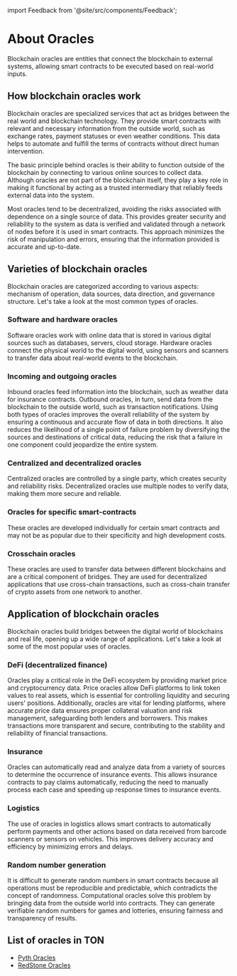 import Feedback from '@site/src/components/Feedback';

# About Oracles

Blockchain oracles are entities that connect the blockchain to external systems, allowing smart contracts to be executed based on real-world inputs.

## How blockchain oracles work

Blockchain oracles are specialized services that act as bridges between the real world and blockchain technology. They provide smart contracts with relevant and necessary information from the outside world, such as exchange rates, payment statuses or even weather conditions. This data helps to automate and fulfill the terms of contracts without direct human intervention.
	
The basic principle behind oracles is their ability to function outside of the blockchain by connecting to various online sources to collect data. Although oracles are not part of the blockchain itself, they play a key role in making it functional by acting as a trusted intermediary that reliably feeds external data into the system.
	
Most oracles tend to be decentralized, avoiding the risks associated with dependence on a single source of data. This provides greater security and reliability to the system as data is verified and validated through a network of nodes before it is used in smart contracts. This approach minimizes the risk of manipulation and errors, ensuring that the information provided is accurate and up-to-date.

## Varieties of blockchain oracles

Blockchain oracles are categorized according to various aspects: mechanism of operation, data sources, data direction, and governance structure. Let's take a look at the most common types of oracles.

### Software and hardware oracles  
	
Software oracles work with online data that is stored in various digital sources such as databases, servers, cloud storage. Hardware oracles connect the physical world to the digital world, using sensors and scanners to transfer data about real-world events to the blockchain.

### Incoming and outgoing oracles
	
Inbound oracles feed information into the blockchain, such as weather data for insurance contracts. Outbound oracles, in turn, send data from the blockchain to the outside world, such as transaction notifications. Using both types of oracles improves the overall reliability of the system by ensuring a continuous and accurate flow of data in both directions. It also reduces the likelihood of a single point of failure problem by diversifying the sources and destinations of critical data, reducing the risk that a failure in one component could jeopardize the entire system.

### Centralized and decentralized oracles
	
Centralized oracles are controlled by a single party, which creates security and reliability risks. Decentralized oracles use multiple nodes to verify data, making them more secure and reliable.

### Oracles for specific smart-contracts
	
These oracles are developed individually for certain smart contracts and may not be as popular due to their specificity and high development costs.

### Crosschain oracles
	
These oracles are used to transfer data between different blockchains and are a critical component of bridges. They are used for decentralized applications that use cross-chain transactions, such as cross-chain transfer of crypto assets from one network to another.

## Application of blockchain oracles
	
Blockchain oracles build bridges between the digital world of blockchains and real life, opening up a wide range of applications. Let's take a look at some of the most popular uses of oracles.

### DeFi (decentralized finance)
	
Oracles play a critical role in the DeFi ecosystem by providing market price and cryptocurrency data. Price oracles allow DeFi platforms to link token values to real assets, which is essential for controlling liquidity and securing users' positions. Additionally, oracles are vital for lending platforms, where accurate price data ensures proper collateral valuation and risk management, safeguarding both lenders and borrowers. This makes transactions more transparent and secure, contributing to the stability and reliability of financial transactions.

### Insurance
	
Oracles can automatically read and analyze data from a variety of sources to determine the occurrence of insurance events. This allows insurance contracts to pay claims automatically, reducing the need to manually process each case and speeding up response times to insurance events.

### Logistics
	
The use of oracles in logistics allows smart contracts to automatically perform payments and other actions based on data received from barcode scanners or sensors on vehicles. This improves delivery accuracy and efficiency by minimizing errors and delays.

### Random number generation
	 
It is difficult to generate random numbers in smart contracts because all operations must be reproducible and predictable, which contradicts the concept of randomness. Computational oracles solve this problem by bringing data from the outside world into contracts. They can generate verifiable random numbers for games and lotteries, ensuring fairness and transparency of results.

## List of oracles in TON

* [Pyth Oracles](/v3/documentation/dapps/oracles/pyth)
* [RedStone Oracles](/v3/documentation/dapps/oracles/red_stone)


<Feedback />

